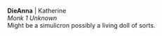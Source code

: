 **DieAnna** | Katherine  
*Monk 1 *Unknown**  
Might be a simulicron possibly a living doll of sorts. 